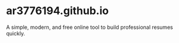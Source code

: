 # ar3776194.github.io
A simple, modern, and free online tool to build professional resumes quickly.
